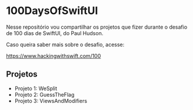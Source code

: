 # 100DaysOfSwiftUI
Nesse repositório vou compartilhar os projetos que fizer durante o desafio de 100 dias de SwiftUI, do Paul Hudson.

Caso queira saber mais sobre o desafio, acesse: 

https://www.hackingwithswift.com/100

## Projetos

- Projeto 1: WeSplit
- Projeto 2: GuessTheFlag
- Projeto 3: ViewsAndModifiers
